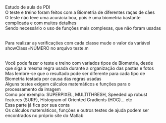Estudo de aula de PDI<br>
O teste e treino foram feitos com a Biometria de diferentes raças de cães<br>
O teste não teve uma acurácia boa, pois é uma biometria bastante complicada e com muitos detalhes<br>
Sendo necessário o uso de funções mais complexas, que não foram usadas<br><br>

Para realizar as verificações com cada classe mude o valor da variável showClass=NÚMERO no arquivo teste.m<br><br>

Você pode fazer o teste e treino com variados tipos de Biometria, desde que siga a mesma regra usada durante a organização das pastas e fotos<br>
Mas lembre-se que o resultado pode ser diferente para cada tipo de Biometria testada por causa das regras usadas<br>
Alguns testes exigem cálculos matemáticos e funções para o processamento da imagem<br>
Como por exemplo: SUPERPIXEL, MULTITHRESH, Speeded up robust features (SURF), Histogram of Oriented Gradients (HOG)... etc<br>
Essa parte já fica por sua conta<br>
Os cálculos matemáticos, funções e outros testes de ajuda podem ser encontrados no próprio site do Matlab<br>
